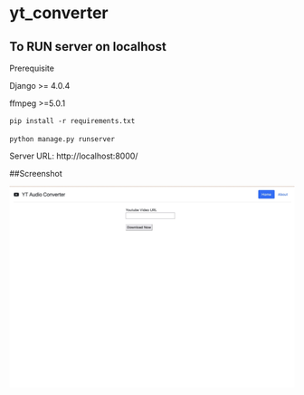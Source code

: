 # yt_converter
## To RUN server on localhost

Prerequisite

Django >= 4.0.4

ffmpeg >=5.0.1

```
pip install -r requirements.txt 

python manage.py runserver
```
Server URL: http://localhost:8000/

##Screenshot

![YT Audio Converter](yt_converter/static/screenshots/yt-localhost-server.jpg?raw=true "YT Audio Converter")
